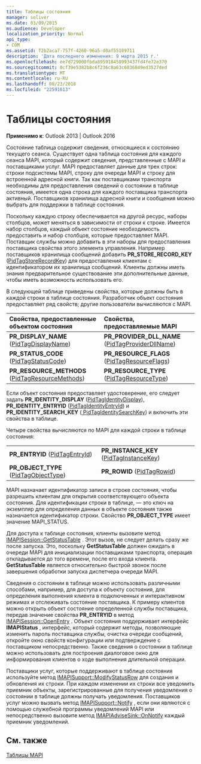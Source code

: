 ```yaml
---
title: Таблицы состояния
manager: soliver
ms.date: 03/09/2015
ms.audience: Developer
localization_priority: Normal
api_type:
- COM
ms.assetid: f2b2aca7-757f-4260-96a5-d0af55189711
description: 'Дата последнего изменения: 9 марта 2015 г.'
ms.openlocfilehash: ee7d729000fbda895918458993437fd4fe72e370
ms.sourcegitcommit: 0cf39e5382b8c6f236c8a63c6036849ed3527ded
ms.translationtype: MT
ms.contentlocale: ru-RU
ms.lasthandoff: 08/23/2018
ms.locfileid: "22591613"
---
```

# <a name="status-tables"></a>Таблицы состояния

  
  
**Применимо к**: Outlook 2013 | Outlook 2016 
  
Состояние таблица содержит сведения, относящиеся к состоянию текущего сеанса. Существует одна таблица состояния для каждого сеанса MAPI, который содержит сведения, представленные с MAPI и поставщиками услуг. MAPI предоставляет данные для трех строк: строки подсистемы MAPI, строку для очереди MAPI и строку для встроенной адресной книги. Так как поставщиками транспорта необходимы для предоставления сведений о состоянии в таблице состояния, имеется одна строка для каждого поставщика транспорта активный. Поставщиков хранилища адресной книги и сообщения можно выбрать для поддержки в таблице состояния. 
  
Поскольку каждую строку обеспечивается на другой ресурс, наборы столбцов, может меняться в зависимости от строки к строке. Имеется набор столбцов, каждый объект состояние необходимость предоставить и набор столбцов, которые предоставляет MAPI. Поставщик службы можно добавить в эти наборы для предоставления поставщика свойства этого элемента управления. Например поставщиков хранилища сообщений добавить **PR_STORE_RECORD_KEY** ([PidTagStoreRecordKey](pidtagstorerecordkey-canonical-property.md)) для предоставления клиентам с идентификатором их хранилища сообщений. Клиенты должны иметь знания предварительное существование эти дополнительные данные, чтобы иметь возможность использовать его. 
  
В следующей таблице приведены свойства, которые должны быть в каждой строки в таблице состояния. Разработчик объект состояния предоставляет ряд свойств; другие пользователи вычисляются с MAPI.
  
|**Свойства, предоставленные объектом состояния**|**Свойства, предоставляемые MAPI**|
|:-----|:-----|
|**PR_DISPLAY_NAME** ([PidTagDisplayName](pidtagdisplayname-canonical-property.md))  <br/> |**PR_PROVIDER_DLL_NAME** ([PidTagProviderDllName](pidtagproviderdllname-canonical-property.md))  <br/> |
|**PR_STATUS_CODE** ([PidTagStatusCode](pidtagstatuscode-canonical-property.md))  <br/> |**PR_RESOURCE_FLAGS** ([PidTagResourceFlags](pidtagresourceflags-canonical-property.md))  <br/> |
|**PR_RESOURCE_METHODS** ([PidTagResourceMethods](pidtagresourcemethods-canonical-property.md))  <br/> |**PR_RESOURCE_TYPE** ([PidTagResourceType](pidtagresourcetype-canonical-property.md))  <br/> |
   
Если объект состояния предоставляет удостоверение, его следует задать **PR_IDENTITY_DISPLAY** ([PidTagIdentityDisplay](pidtagidentitydisplay-canonical-property.md)), **PR_IDENTITY_ENTRYID** ([PidTagIdentityEntryId](pidtagidentityentryid-canonical-property.md)) и **PR_IDENTITY_SEARCH_KEY** ([ PidTagIdentitySearchKey](pidtagidentitysearchkey-canonical-property.md)) и включить эти свойства в таблице. 
  
Четыре свойства вычисляются по MAPI для каждой строки в таблице состояния:
  
|||
|:-----|:-----|
|**PR_ENTRYID** ([PidTagEntryId](pidtagentryid-canonical-property.md))  <br/> |**PR_INSTANCE_KEY** ([PidTagInstanceKey](pidtaginstancekey-canonical-property.md))  <br/> |
|**PR_OBJECT_TYPE** ([PidTagObjectType](pidtagobjecttype-canonical-property.md))  <br/> |**PR_ROWID** ([PidTagRowid](pidtagrowid-canonical-property.md))  <br/> |
   
MAPI назначает идентификатор записи в строке состояния, чтобы разрешить клиентам для открытия соответствующего объекта состояния. Для идентификации строки в таблице, — это ключ на экземпляр для определения данных в объекте состояния также назначается идентификатор строки. Свойство **PR_OBJECT_TYPE** имеет значение MAPI_STATUS. 
  
Для доступа к таблице состояния, клиенты вызовите метод [IMAPISession::GetStatusTable](imapisession-getstatustable.md) . Этот вызов, не следует делать сразу же после запуска. Это, поскольку **GetStatusTable** должен ожидать в очереди MAPI для инициализации поставщиками транспорта, операция откладывается до того времени, после его входа клиента. **GetStatusTable** является относительно быстрой звонок после завершения обработки запуска диспетчера очереди MAPI. 
  
Сведения о состоянии в таблице можно использовать различными способами, например, для доступа к объекту состояния, для определения выполнения клиента в подключенных и интерактивном режимах и отслеживать состояние поставщика. К примеру клиентов можно открыть объект состояние определенной службы поставщика, передав значение свойства **PR_ENTRYID** в метод [IMAPISession::OpenEntry](imapisession-openentry.md) . Объект состояния поддерживает интерфейс **IMAPIStatus** , интерфейс, который содержит методы, позволяющие изменить пароль поставщика службы, очистка очереди сообщений, откройте окно свойств конфигурации или подтверждение с поставщиком непосредственно. Также сведения о состоянии в таблице можно использовать для построения диалоговое окно для информирования клиентов о ходе выполнения длительной операции. 
  
Поставщики услуг, которые поддерживают в таблице состояния используйте метод [IMAPISupport::ModifyStatusRow](imapisupport-modifystatusrow.md) для создания и обновления их строки. При каждом изменении их строки все уведомить приемник объекты, зарегистрированные для получения уведомления о состоянии в таблице должны получать уведомления. Поставщиков услуг можно вызвать метод [IMAPISupport::Notify](imapisupport-notify.md) , если они являются с помощью служебной программы уведомлений MAPI или непосредственно вызовите метод [IMAPIAdviseSink::OnNotify](imapiadvisesink-onnotify.md) каждый приемник уведомлений. 
  
## <a name="see-also"></a>См. также



[Таблицы MAPI](mapi-tables.md)


